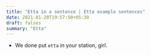 ```yaml
---
title: "Etta in a sentence | Etta example sentences"
date: 2021-01-20T19:57:50+05:30
draft: falses
summary: "Etta"
---
```

- We done put `etta` in your station, girl.
                 
